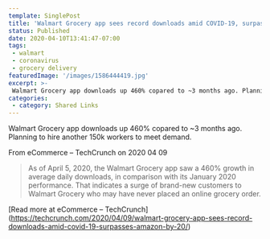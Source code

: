 ```yaml
---
template: SinglePost
title: 'Walmart Grocery app sees record downloads amid COVID-19, surpasses Amazon by 20%'
status: Published
date: 2020-04-10T13:41:47-07:00
tags:
 - walmart
 - coronavirus
 - grocery delivery
featuredImage: '/images/1586444419.jpg'
excerpt: >-
 Walmart Grocery app downloads up 460% copared to ~3 months ago. Planning to hire another 150k workers to meet demand.
categories:
 - category: Shared Links
---
```

Walmart Grocery app downloads up 460% copared to ~3 months ago. Planning to hire another 150k workers to meet demand.

From eCommerce – TechCrunch on 2020 04 09
> As of April 5, 2020, the Walmart Grocery app saw a 460% growth in average daily downloads, in comparison with its January 2020 performance. That indicates a surge of brand-new customers to Walmart Grocery who may have never placed an online grocery order.

[Read more at eCommerce – TechCrunch] (https://techcrunch.com/2020/04/09/walmart-grocery-app-sees-record-downloads-amid-covid-19-surpasses-amazon-by-20/)
